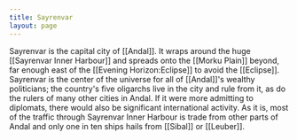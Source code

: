 ```yaml
---
title: Sayrenvar
layout: page
---
```


Sayrenvar is the capital city of [[Andal]]. It wraps around the huge [[Sayrenvar Inner Harbour]] and spreads onto the [[Morku Plain]] beyond, far enough east of the [[Evening Horizon:Eclipse]] to avoid the [[Eclipse]]. Sayrenvar is the center of the universe for all of [[Andal]]'s wealthy politicians; the country's five oligarchs live in the city and rule from it, as do the rulers of many other cities in Andal. If it were more admitting to diplomats, there would also be significant international activity. As it is, most of the traffic through Sayrenvar Inner Harbour is trade from other parts of Andal and only one in ten ships hails from [[Sibal]] or [[Leuber]].
